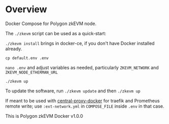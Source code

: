 # Overview

Docker Compose for Polygon zkEVM node.

The `./zkevm` script can be used as a quick-start:

`./zkevm install` brings in docker-ce, if you don't have Docker installed already.

`cp default.env .env`

`nano .env` and adjust variables as needed, particularly `ZKEVM_NETWORK` and `ZKEVM_NODE_ETHERMAN_URL`

`./zkevm up`

To update the software, run `./zkevm update` and then `./zkevm up`

If meant to be used with [central-proxy-docker](https://github.com/CryptoManufaktur-io/central-proxy-docker) for traefik
and Prometheus remote write; use `:ext-network.yml` in `COMPOSE_FILE` inside `.env` in that case.

This is Polygon zkEVM Docker v1.0.0
